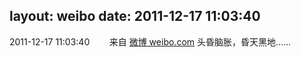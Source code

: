 layout: weibo
date: 2011-12-17 11:03:40
---
2011-12-17 11:03:40  &nbsp;&nbsp;&nbsp;&nbsp;&nbsp;&nbsp; 来自 <a href="http://weibo.com/" rel="nofollow">微博 weibo.com</a>
头昏脑胀，昏天黑地…… ​​​
